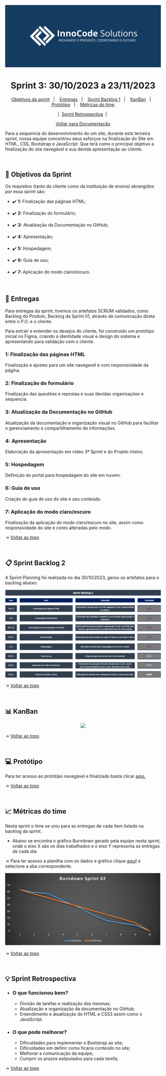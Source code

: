 <img src="https://github.com/InnoCodeSolutions/documentacao_InnoCodeSolutions/blob/80661e3caf4d06541e70fb6974f5024a883300d4/InnoCodeSolutions-banner.png" />

<span  id="topo">

  

<h1  align="center">Sprint 3: 30/10/2023 a 23/11/2023</h1>

<p  align="center">
<a  href="#objetivos">Objetivos da sprint</a> &nbsp |&nbsp &nbsp
<a  href="#entregas">Entregas</a> &nbsp |&nbsp &nbsp
<a  href="#sprint_backlog">Sprint Backlog 1</a> &nbsp |&nbsp &nbsp
<a  href="#kanban">KanBan</a> &nbsp |&nbsp &nbsp 
<a  href="#prototipo">Protótipo</a> &nbsp |&nbsp &nbsp 
<a  href="#metricas">Métricas do time</a>
</p>
<p align="center">
&nbsp |&nbsp <a  href="#sprint_retrospectiva"> Sprint Retrospectiva</a>&nbsp |&nbsp &nbsp
</p>

<p align="center">
<a href="https://github.com/InnoCodeSolutions/documentacao_InnoCodeSolutions.git">Voltar para Documentação<a>
<br>
</p>
  

<p>Para a sequencia do desenvolvimento do um site, durante esta terceira sprint, nossa equipe concentrou seus esforços na finalização do Site em HTML, CSS, Bootstrap e JavaScript. Que terá como o principal objetivo a finalização do site navegável e sua devida apresentação ao cliente.</p>

<br>  

<span  id="objetivos">

## :dart: Objetivos da Sprint

Os requisitos (tanto do cliente como da instituição de ensino) abrangidos por essa sprint são:

  

- :heavy_check_mark: **1:** Finalização das páginas HTML;

- :heavy_check_mark: **2:** Finalização do formulário;

- :heavy_check_mark: **3:** Atualização da Documentação no GitHub;

- :heavy_check_mark: **4:** Apresentação;

- :heavy_check_mark: **5:** Hospedagem;

- :heavy_check_mark: **6:** Guia de uso;

- :heavy_check_mark: **7:** Aplicação do modo claro/escuro.


<br>

<span  id="entregas">

## 📲 Entregas

Para entregas da sprint, tivemos os artefatos SCRUM validados, como Backlog do Produto, Backlog da Sprint 01, através de comunicação direta entre o P.O. e o cliente. 

Para extrair e entender os desejos do cliente, foi construído um protótipo inicial no Figma, criando a identidade visual e design do sistema e apresentando para validação com o cliente.

  

### 1: Finalização das páginas HTML

  

Finalização e ajustes para um site navegavel e com responsividade da página.
  

### 2: Finalização do formulário

Finalização das questões e repostas e suas devidas organizações e sequencia.


### 3: Atualização da Documentação no GitHub

Atualização da documentação e organização visual no GitHub para facilitar o gerenciamento e compartilhamento de informações.


### 4: Apresentação

Elaboração da apresentação em vídeo 3ª Sprint e do Projeto inteiro.


### 5: Hospedagem

Definição do portal para hospedagem do site em nuvem.

### 6: Guia de uso

Criação do guia de uso do site e seu conteúdo.

### 7: Aplicação do modo claro/escuro

Finalização da aplicação do modo claro/escuro no site, assim como responsividade do site e cores alteradas pelo modo.


→ [Voltar ao topo](#topo)

<br> 

<span  id="sprint_backlog">

## :clipboard: Sprint Backlog 2
<p>A Sprint Planning foi realizada no dia 30/10/2023, gerou os artefatos para o backlog abaixo:</p>
<div align="center">
      <img src="sprint03_backlog.png">
      <br>
</div>

→ [Voltar ao topo](#topo)

<br>

<span  id="kanban">

##  :bar_chart: KanBan

<div align="center">
      <img src="kanban_sprint03.jpeg">
      <br>
</div>

→ [Voltar ao topo](#topo)

<br>

<span  id="prototipo">

## :computer: Protótipo
<p>Para ter acesso ao protótipo navegável e finalizado basta clicar <a href="https://github.com/InnoCodeSolutions/innoCodeSolutions/tree/develop">aqui.</a></p>

→ [Voltar ao topo](#topo)

<br>

<span  id="metricas">

## :chart_with_upwards_trend: Métricas do time

Nesta sprint o time se uniu para as entregas de cada item listado na backlog da sprint.

- Abaixo se encontra o gráfico Burndown gerado pela equipe nesta sprint, onde o eixo X são os dias trabalhados e o eixo Y representa as entregas de cada dia:

<p>
  → Para ter acesso a planilha com os dados e gráfico clique <a href="https://fatecspgov-my.sharepoint.com/:x:/g/personal/gustavo_carvalho21_fatec_sp_gov_br/EYHhekfCCWVGjcrbAh9dUcMBErhKBofVpfHzoNdkV9C2jg?e=kDRqlZ&nav=MTVfezAwMDAwMDAwLTAwMDEtMDAwMC0wMDAwLTAwMDAwMDAwMDAwMH0">aqui!</a> e selecione a aba correspondente.
</p>

<div  align="center">
<img  src="burndown_sprint02.png"  />
</div>


→ [Voltar ao topo](#topo)

<br>

<span  id="sprint_retrospectiva">

## :bulb: Sprint Retrospectiva

- ### O que funcionou bem?
  - Divisão de tarefas e realização das mesmas;
  - Atualização e organização da documentação no GitHub;
  - Entendimento e atualização do HTML e CSS3 assim como o JavaScript.
  
- ### O que pode melhorar?
  - Dificuldades para implementar o Bootstrap ao site;
  - Dificuldades em definir como ficaria conteúdo no site; 
  - Melhorar a comunicação da equipe;
  - Cumprir os prazos estipulados para cada tarefa;


→ [Voltar ao topo](#topo)

